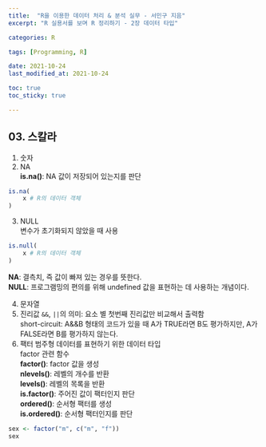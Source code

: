 ```yaml
---
title:  "R을 이용한 데이터 처리 & 분석 실무 - 서민구 지음"
excerpt: "R 실용서를 보며 R 정리하기 - 2장 데이터 타입"

categories: R

tags: [Programming, R]

date: 2021-10-24
last_modified_at: 2021-10-24

toc: true
toc_sticky: true

---
```


## 03. 스칼라

1. 숫자
2. NA  
**is.na()**: NA 값이 저장되어 있는지를 판단

```R
is.na(
    x # R의 데이터 객체
)
```

3. NULL  
변수가 초기화되지 않았을 때 사용

```R
is.null(
    x # R의 데이터 객체
)
```

**NA**: 결측치, 즉 값이 빠져 있는 경우를 뜻한다.  
**NULL**: 프로그램밍의 편의를 위해 undefined 값을 표현하는 데 사용하는 개념이다.

4. 문자열  
5. 진리값
`&&`, `||`의 의미: 요소 별 첫번째 진리값만 비교해서 출력함  
short-circuit: A&&B 형태의 코드가 있을 때 A가 TRUE라면 B도 평가하지만, A가 FALSE라면 B를 평가하지 않는다.  
6. 팩터
범주형 데이터를 표현하기 위한 데이터 타입  
factor 관련 함수  
**factor()**: factor 값을 생성  
**nlevels()**: 레벨의 개수를 반환  
**levels()**: 레벨의 목록을 반환  
**is.factor()**: 주어진 값이 팩터인지 판단  
**ordered()**: 순서형 팩터를 생성  
**is.ordered()**: 순서형 팩터인지를 판단

```R
sex <- factor("m", c("m", "f"))
sex
```
